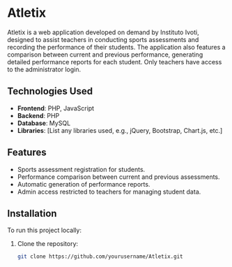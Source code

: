 # Atletix

Atletix is a web application developed on demand by Instituto Ivoti, designed to assist teachers in conducting sports assessments and recording the performance of their students. The application also features a comparison between current and previous performance, generating detailed performance reports for each student. Only teachers have access to the administrator login.

## Technologies Used

- **Frontend**: PHP, JavaScript
- **Backend**: PHP
- **Database**: MySQL
- **Libraries**: [List any libraries used, e.g., jQuery, Bootstrap, Chart.js, etc.]

## Features

- Sports assessment registration for students.
- Performance comparison between current and previous assessments.
- Automatic generation of performance reports.
- Admin access restricted to teachers for managing student data.

## Installation

To run this project locally:

1. Clone the repository:
   ```bash
   git clone https://github.com/yourusername/Atletix.git
